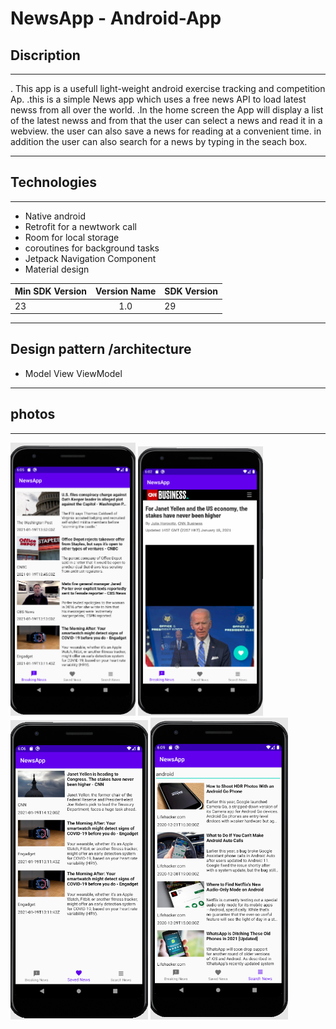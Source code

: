 # NewsApp - Android-App      



 ## Discription 
 -------------------------------------------------------
. This app is a usefull light-weight android exercise tracking and competition Ap.
.this is a simple News app which uses a free news API to load latest newss from all over the world.
.In the home screen the App will display a list of the latest newss and from that the user can select a news and read
 it in a webview. the user can also save a news for reading at a convenient time. 
 in addition the user can also search for a news by typing in the seach box.

---

 ## Technologies   
    
 -----------------------------------------------------
 
- Native android
- Retrofit for a newtwork call
- Room for local storage
- coroutines for background tasks
- Jetpack Navigation Component
- Material design



 
 |  Min SDK Version | Version Name  | SDK Version |
 | ---------------- |:-------------:| ----------  |
 |  23              |  1.0          |      29     |

 
 


---------------------------------------------------------

## Design pattern /architecture


- Model View ViewModel

-----------------------------------------------------------


 

## photos

---------------------


<img src="ui1.PNG" width="200"> <img src="ui3.PNG" width="200"> 
<img src="ui4.PNG" width="220"> <img src="ui5.PNG" width="220">


